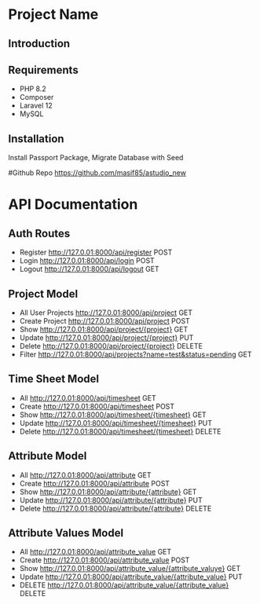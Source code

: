 # Project Name

## Introduction


## Requirements
- PHP 8.2
- Composer
- Laravel 12
- MySQL


## Installation
Install Passport Package, Migrate Database with Seed

#Github Repo
https://github.com/masif85/astudio_new

# API Documentation

## Auth Routes
- Register http://127.0.01:8000/api/register POST 
- Login http://127.0.01:8000/api/login POST
- Logout http://127.0.01:8000/api/logout GET

## Project Model
- All User Projects http://127.0.01:8000/api/project GET
- Create Project http://127.0.01:8000/api/project POST
- Show http://127.0.01:8000/api/project/{project} GET
- Update http://127.0.01:8000/api/project/{project} PUT
- Delete http://127.0.01:8000/api/project/{project} DELETE
- Filter http://127.0.01:8000/api/projects?name=test&status=pending GET

## Time Sheet Model
- All http://127.0.01:8000/api/timesheet GET
- Create http://127.0.01:8000/api/timesheet POST
- Show http://127.0.01:8000/api/timesheet/{timesheet} GET
- Update http://127.0.01:8000/api/timesheet/{timesheet} PUT
- Delete http://127.0.01:8000/api/timesheet/{timesheet} DELETE

## Attribute Model
- All http://127.0.01:8000/api/attribute GET
- Create  http://127.0.01:8000/api/attribute POST
- Show http://127.0.01:8000/api/attribute/{attribute} GET
- Update http://127.0.01:8000/api/attribute/{attribute} PUT
- Delete  http://127.0.01:8000/api/attribute/{attribute} DELETE

## Attribute Values Model
- All http://127.0.01:8000/api/attribute_value GET
- Create http://127.0.01:8000/api/attribute_value POST
- Show http://127.0.01:8000/api/attribute_value/{attribute_valuye} GET
- Update http://127.0.01:8000/api/attribute_value/{attribute_value} PUT
- DELETE http://127.0.01:8000/api/attribute_value/{attribute_value} DELETE
